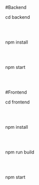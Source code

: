 #Backend
<p>cd backend</p> <br></br>
<p>npm install</p><br></br>
<p>npm start</p><br></br>

#Frontend
<p>cd frontend</p><br></br>
<p>npm install</p><br></br>
<p>npm run build</p><br></br>
<p>npm start</p><br></br>
